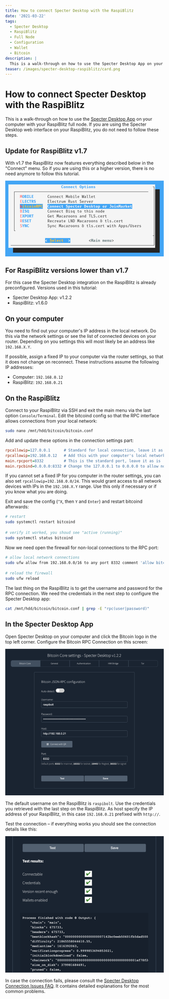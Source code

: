```yaml
---
title: How to connect Specter Desktop with the RaspiBlitz
date: '2021-03-22'
tags:
  - Specter Desktop
  - RaspiBlitz
  - Full Node
  - Configuration
  - Wallet
  - Bitcoin
description: |
  This is a walk-through on how to use the Specter Desktop App on your computer with your RaspiBlitz full node.
teaser: /images/specter-desktop-raspiblitz/card.png
---
```

# How to connect Specter Desktop with the RaspiBlitz

This is a walk-through on how to use the [Specter Desktop App](https://github.com/cryptoadvance/specter-desktop/releases) on your computer with your RaspiBlitz full node.
If you are using the Specter Desktop web interface on your RaspiBlitz, you do not need to follow these steps.

## Update for RaspiBlitz v1.7

With v1.7 the RaspiBlitz now features everything described below in the "Connect" menu.
So if you are using this or a higher version, there is no need anymore to follow this tutorial.

![RaspiBlitz Connect menu](/images/specter-desktop-raspiblitz/connect-menu.png)

## For RaspiBlitz versions lower than v1.7

For this case the Specter Desktop integration on the RaspiBlitz is already preconfigured.
Versions used in this tutorial:

- Specter Desktop App: v1.2.2
- RaspiBlitz: v1.6.0

## On your computer

You need to find out your computer's IP address in the local network.
Do this via the network settings or see the list of connected devices on your router.
Depending on you settings this will most likely be an address like `192.168.X.Y`.

If possible, assign a fixed IP to your computer via the router settings, so that it does not change on reconnect.
These instructions assume the following IP addresses:

- Computer: `192.168.0.12`
- RaspiBlitz: `192.168.0.21`

## On the RaspiBlitz

Connect to your RaspiBlitz via SSH and exit the main menu via the last option `Console/Terminal`.
Edit the bitcoind config so that the RPC interface allows connections from your local network:

```bash
sudo nano /mnt/hdd/bitcoin/bitcoin.conf
```

Add and update these options in the connection settings part:

```ini
rpcallowip=127.0.0.1      # Standard for local connection, leave it as is
rpcallowip=192.168.0.12   # Add this with your computer's local network IP
main.rpcport=8332         # This is the standard port, leave it as is
main.rpcbind=0.0.0.0:8332 # Change the 127.0.0.1 to 0.0.0.0 to allow non-local connections
```

If you cannot set a fixed IP for you computer in the router settings, you can also set `rpcallowip=192.168.0.0/24`.
This would grant access to all network devices with IPs in the `192.168.X.Y` range.
Use this only if necessary or if you know what you are doing.

Exit and save the config (`^X`, then `Y` and `Enter`) and restart bitcoind afterwards:

```bash
# restart
sudo systemctl restart bitcoind

# verify it worked, you shoud see "active (running)"
sudo systemctl status bitcoind
```

Now we need open the firewall for non-local connections to the RPC port:

```bash
# allow local network connections
sudo ufw allow from 192.168.0.0/16 to any port 8332 comment 'allow bitcoin RPC from local LAN'

# reload the firewall
sudo ufw reload
```

The last thing on the RaspiBlitz is to get the username and password for the RPC connection.
We need the credentials in the next step to configure the Specter Desktop app:

```bash
cat /mnt/hdd/bitcoin/bitcoin.conf | grep -E "rpc(user|password)"
```

## In the Specter Desktop App

Open Specter Desktop on your computer and click the Bitcoin logo in the top left corner.
Configure the Bitcoin RPC Connection on this screen:

![Configure the Bitcoin RPC Connection](/images/specter-desktop-raspiblitz/configuration.png)

The default username on the RaspiBlitz is `raspibolt`.
Use the credentials you retrieved with the last step on the RaspiBlitz.
As host specify the IP address of your RaspiBlitz, in this case `192.168.0.21` prefixed with `http://`.

Test the connection – if everything works you should see the connection details like this:

![Test the Bitcoin RPC Connection](/images/specter-desktop-raspiblitz/test.png)

In case the connection fails, please consult the [Specter Desktop Connection Issues FAQ](https://github.com/cryptoadvance/specter-desktop/blob/master/docs/connect-your-node.md#potential-connection-issues).
It contains detailed explanations for the most common problems.
